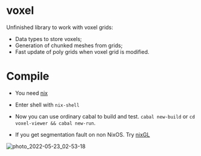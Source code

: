 # voxel

Unfinished library to work with voxel grids:

* Data types to store voxels;
* Generation of chunked meshes from grids;
* Fast update of poly grids when voxel grid is modified.

# Compile

* You need [nix](https://nixos.org/nix/)

* Enter shell with `nix-shell`

* Now you can use ordinary cabal to build and test. `cabal new-build` or 
`cd voxel-viewer && cabal new-run`.

* If you get segmentation fault on non NixOS. Try [nixGL](https://github.com/guibou/nixGL)

![photo_2022-05-23_02-53-18](https://user-images.githubusercontent.com/2116167/169724414-07d17422-05aa-47d2-90d2-20d75a7b1e50.jpg)
 
